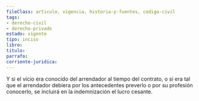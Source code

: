 ```yaml
---
fileClass: articulo, vigencia, historia-y-fuentes, codigo-civil
tags:
- derecho-civil
- derecho-privado
estado: vigente
tipo: inciso
libro:
titulo:
parrafo:
corriente-juridica:
---
```

Y si el vicio era conocido del arrendador al tiempo del contrato, o si era tal que el arrendador debiera por los antecedentes preverlo o por su profesión conocerlo, se incluirá en la indemnización el lucro cesante.